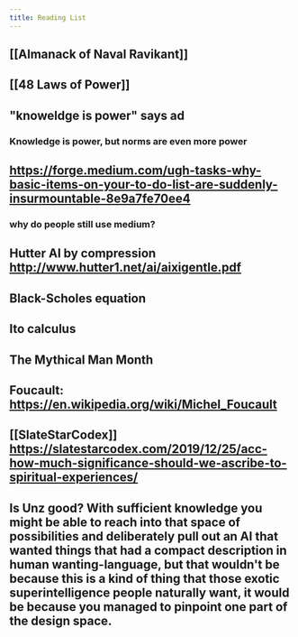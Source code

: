 ```yaml
---
title: Reading List
---
```


## [[Almanack of Naval Ravikant]]

## [[48 Laws of Power]]

## "knoweldge is power" says ad
### Knowledge is power, but norms are even more power

## https://forge.medium.com/ugh-tasks-why-basic-items-on-your-to-do-list-are-suddenly-insurmountable-8e9a7fe70ee4
### why do people still use medium?

## Hutter AI by compression http://www.hutter1.net/ai/aixigentle.pdf

## Black-Scholes equation

## Ito calculus

## The Mythical Man Month

## Foucault: https://en.wikipedia.org/wiki/Michel_Foucault

## [[SlateStarCodex]] https://slatestarcodex.com/2019/12/25/acc-how-much-significance-should-we-ascribe-to-spiritual-experiences/

## Is Unz good? With sufficient knowledge you might be able to reach into that space of possibilities and deliberately pull out an AI that wanted things that had a compact description in human wanting-language, but that wouldn't be because this is a kind of thing that those exotic superintelligence people naturally want, it would be because you managed to pinpoint one part of the design space.

